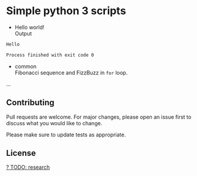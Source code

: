 # Simple python 3 scripts

- Hello world!  
Output
```diff
Hello

Process finished with exit code 0
``` 

- common
<br/> Fibonacci sequence and FizzBuzz in `for` loop.

...

<!--
Output
```diff
Hello

Process finished with exit code 0
```

-->

## Contributing
Pull requests are welcome. For major changes, please open an issue first to discuss what you would like to change.

Please make sure to update tests as appropriate.

## License
[? TODO: research](https://choosealicense.com/licenses/)